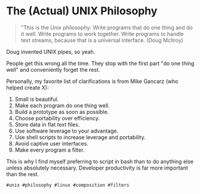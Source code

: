 # The (Actual) UNIX Philosophy

> "This is the Unix philosophy: Write programs that do one thing and do
> it well. Write programs to work together. Write programs to handle
> text streams, because that is a universal interface. (Doug McIlroy)

Doug invented UNIX pipes, so yeah.

People get this wrong all the time. They stop with the first part "do one
thing well" and conveniently forget the rest.

Personally, my favorite list of clarifications is from Mike Gancarz (who
helped create X):

1. Small is beautiful.
2. Make each program do one thing well.
3. Build a prototype as soon as possible.
4. Choose portability over efficiency.
5. Store data in flat text files.
6. Use software leverage to your advantage.
7. Use shell scripts to increase leverage and portability.
8. Avoid captive user interfaces.
9. Make every program a filter.

This is why I find myself preferring to script in bash than to do
anything else unless absolutely necessary. Developer productivity is far
more important than the rest.

    #unix #philosophy #linux #composition #filters
